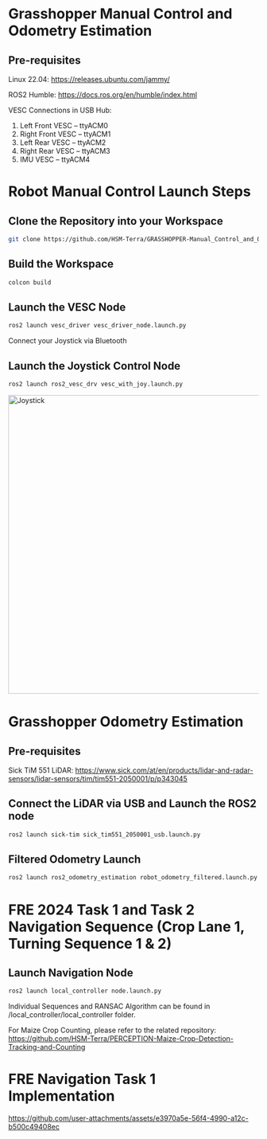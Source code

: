 # Grasshopper Manual Control and Odometry Estimation 

## Pre-requisites
Linux 22.04: https://releases.ubuntu.com/jammy/

ROS2 Humble: https://docs.ros.org/en/humble/index.html

VESC Connections in USB Hub: 
1. Left Front VESC – ttyACM0
2. Right Front VESC – ttyACM1
3. Left Rear VESC – ttyACM2
4. Right Rear VESC – ttyACM3
5. IMU VESC – ttyACM4 

# Robot Manual Control Launch Steps
## Clone the Repository into your Workspace
```bash
git clone https://github.com/HSM-Terra/GRASSHOPPER-Manual_Control_and_Odometry_Estimation
```

## Build the Workspace
```bash
colcon build
```
## Launch the VESC Node
```bash
ros2 launch vesc_driver vesc_driver_node.launch.py 
```
Connect your Joystick via Bluetooth

## Launch the Joystick Control Node
```bash
ros2 launch ros2_vesc_drv vesc_with_joy.launch.py 
```
<img width="1049" height="600" alt="Joystick" src="https://github.com/user-attachments/assets/c5cb2728-5642-45a8-9d82-0844fe7eb676" />

# Grasshopper Odometry Estimation

## Pre-requisites 

Sick TiM 551 LiDAR: https://www.sick.com/at/en/products/lidar-and-radar-sensors/lidar-sensors/tim/tim551-2050001/p/p343045

## Connect the LiDAR via USB and Launch the ROS2 node
```bash
ros2 launch sick-tim sick_tim551_2050001_usb.launch.py
```

## Filtered Odometry Launch
```bash
ros2 launch ros2_odometry_estimation robot_odometry_filtered.launch.py
```

# FRE 2024 Task 1 and Task 2 Navigation Sequence (Crop Lane 1, Turning Sequence 1 & 2)

## Launch Navigation Node

```bash
ros2 launch local_controller node.launch.py
```

Individual Sequences and RANSAC Algorithm can be found in /local_controller/local_controller folder.

For Maize Crop Counting, please refer to the related repository: https://github.com/HSM-Terra/PERCEPTION-Maize-Crop-Detection-Tracking-and-Counting


# FRE Navigation Task 1 Implementation




https://github.com/user-attachments/assets/e3970a5e-56f4-4990-a12c-b500c49408ec



